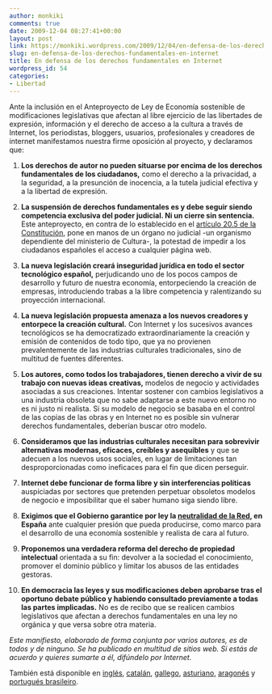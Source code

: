 ```yaml
---
author: monkiki
comments: true
date: 2009-12-04 08:27:41+00:00
layout: post
link: https://monkiki.wordpress.com/2009/12/04/en-defensa-de-los-derechos-fundamentales-en-internet/
slug: en-defensa-de-los-derechos-fundamentales-en-internet
title: En defensa de los derechos fundamentales en Internet
wordpress_id: 54
categories:
- Libertad
---
```


Ante la inclusión en el Anteproyecto de Ley de Economía sostenible de modificaciones legislativas que afectan al libre ejercicio de las libertades de expresión, información y el derecho de acceso a la cultura a través de Internet, los periodistas, bloggers, usuarios, profesionales y creadores de internet manifestamos nuestra firme oposición al proyecto, y declaramos que:
	
  1. **Los derechos de autor no pueden situarse por encima de los derechos fundamentales de los ciudadanos,** como el derecho a la privacidad, a la seguridad, a la presunción de inocencia, a la tutela judicial efectiva y a la libertad de expresión.

  2. **La suspensión de derechos fundamentales es y debe seguir siendo competencia exclusiva del poder judicial. Ni un cierre sin sentencia.** Este anteproyecto, en contra de lo establecido en el [artículo 20.5 de la Constitución](http://narros.congreso.es/constitucion/constitucion/indice/sinopsis/sinopsis.jsp?art=20&tipo=2), pone en manos de un órgano no judicial -un organismo dependiente del ministerio de Cultura-, la potestad de impedir a los ciudadanos españoles el acceso a cualquier página web.

  3. **La nueva legislación creará inseguridad jurídica en todo el sector tecnológico español,** perjudicando uno de los pocos campos de desarrollo y futuro de nuestra economía, entorpeciendo la creación de empresas, introduciendo trabas a la libre competencia y ralentizando su proyección internacional.

  4. **La nueva legislación propuesta amenaza a los nuevos creadores y entorpece la creación cultural.** Con Internet y los sucesivos avances tecnológicos se ha democratizado extraordinariamente la creación y emisión de contenidos de todo tipo, que ya no provienen prevalentemente de las industrias culturales tradicionales, sino de multitud de fuentes diferentes.

  5. **Los autores, como todos los trabajadores, tienen derecho a vivir de su trabajo con nuevas ideas creativas,** modelos de negocio y actividades asociadas a sus creaciones. Intentar sostener con cambios legislativos a una industria obsoleta que no sabe adaptarse a este nuevo entorno no es ni justo ni realista. Si su modelo de negocio se basaba en el control de las copias de las obras y en Internet no es posible sin vulnerar derechos fundamentales, deberían buscar otro modelo.

  6. **Consideramos que las industrias culturales necesitan para sobrevivir alternativas modernas, eficaces, creíbles y asequibles** y que se adecuen a los nuevos usos sociales, en lugar de limitaciones tan desproporcionadas como ineficaces para el fin que dicen perseguir.

  7. **Internet debe funcionar de forma libre y sin interferencias políticas** auspiciadas por sectores que pretenden perpetuar obsoletos modelos de negocio e imposibilitar que el saber humano siga siendo libre.

  8. **Exigimos que el Gobierno garantice por ley la [neutralidad de la Red](http://es.wikipedia.org/wiki/Neutralidad_de_red), en España** ante cualquier presión que pueda producirse, como marco para el desarrollo de una economía sostenible y realista de cara al futuro.

  9. **Proponemos una verdadera reforma del derecho de propiedad intelectual** orientada a su fin: devolver a la sociedad el conocimiento, promover el dominio público y limitar los abusos de las entidades gestoras.

  10. **En democracia las leyes y sus modificaciones deben aprobarse tras el oportuno debate público y habiendo consultado previamente a todas las partes implicadas.** No es de recibo que se realicen cambios legislativos que afectan a derechos fundamentales en una ley no orgánica y que versa sobre otra materia.

_Este manifiesto, elaborado de forma conjunta por varios autores, es de todos y de ninguno. Se ha publicado en multitud de sitios web. Si estás de acuerdo y quieres sumarte a él, difúndelo por Internet._

También está disponible en [inglés](http://www.boingboing.net/2009/12/02/spanish-activists-is.html), [catalán](http://www.microsiervos.com/docs/Manifest-defensa-dels-drets.txt), [gallego](http://www.microsiervos.com/docs/Manifesto-defensa-dos-dereitos.txt), [asturiano](http://www.microsiervos.com/docs/manifiestu-defensa-drechos.txt), [aragonés](http://www.purnas.com/2009/12/02/crida-en-esfensa-dos-dreitos-alazetals-en-internet/) y [portugués brasileiro](http://animot.blogspot.com/2009/12/manifesto-em-defesa-dos-direitos.html).
